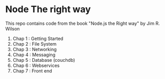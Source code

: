 # Node The right way

This repo contains code from the book "Node.js the Right way" by Jim R. Wilson

1. Chap 1 : Getting Started
2. Chap 2 : File System
3. Chap 3 : Networking 
4. Chap 4 : Messaging
5. Chap 5 : Database (couchdb)
6. Chap 6 : Webservices
7. Chap 7 : Front end
